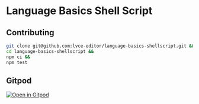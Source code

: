# Language Basics Shell Script

## Contributing

```sh
git clone git@github.com:lvce-editor/language-basics-shellscript.git &&
cd language-basics-shellscript &&
npm ci &&
npm test
```

## Gitpod

[![Open in Gitpod](https://gitpod.io/button/open-in-gitpod.svg)](https://gitpod.io/#https://github.com/lvce-editor/language-basics-shellscript)
